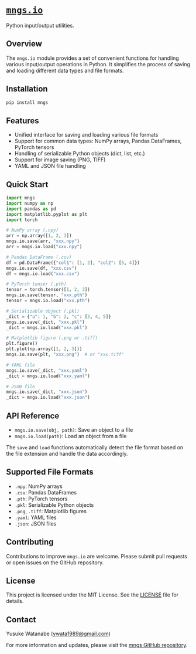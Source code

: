 # [`mngs.io`](https://github.com/ywatanabe1989/mngs/tree/main/src/mngs/io/)
Python input/output utilities.

## Overview
The `mngs.io` module provides a set of convenient functions for handling various input/output operations in Python. It simplifies the process of saving and loading different data types and file formats.

## Installation
```bash
pip install mngs
```

## Features
- Unified interface for saving and loading various file formats
- Support for common data types: NumPy arrays, Pandas DataFrames, PyTorch tensors
- Handling of serializable Python objects (dict, list, etc.)
- Support for image saving (PNG, TIFF)
- YAML and JSON file handling

## Quick Start
```python
import mngs
import numpy as np
import pandas as pd
import matplotlib.pyplot as plt
import torch

# NumPy array (.npy)
arr = np.array([1, 2, 3])
mngs.io.save(arr, "xxx.npy")
arr = mngs.io.load("xxx.npy")

# Pandas DataFrame (.csv)
df = pd.DataFrame({"col1": [1, 2], "col2": [3, 4]})
mngs.io.save(df, "xxx.csv")
df = mngs.io.load("xxx.csv")

# PyTorch tensor (.pth)
tensor = torch.tensor([1, 2, 3])
mngs.io.save(tensor, "xxx.pth")
tensor = mngs.io.load("xxx.pth")

# Serializable object (.pkl)
_dict = {"a": 1, "b": 2, "c": [3, 4, 5]}
mngs.io.save(_dict, "xxx.pkl")
_dict = mngs.io.load("xxx.pkl")

# Matplotlib figure (.png or .tiff)
plt.figure()
plt.plot(np.array([1, 2, 3]))
mngs.io.save(plt, "xxx.png")  # or "xxx.tiff"

# YAML file
mngs.io.save(_dict, "xxx.yaml")
_dict = mngs.io.load("xxx.yaml")

# JSON file
mngs.io.save(_dict, "xxx.json")
_dict = mngs.io.load("xxx.json")
```

## API Reference
- `mngs.io.save(obj, path)`: Save an object to a file
- `mngs.io.load(path)`: Load an object from a file

The `save` and `load` functions automatically detect the file format based on the file extension and handle the data accordingly.

## Supported File Formats
- `.npy`: NumPy arrays
- `.csv`: Pandas DataFrames
- `.pth`: PyTorch tensors
- `.pkl`: Serializable Python objects
- `.png`, `.tiff`: Matplotlib figures
- `.yaml`: YAML files
- `.json`: JSON files

## Contributing
Contributions to improve `mngs.io` are welcome. Please submit pull requests or open issues on the GitHub repository.

## License
This project is licensed under the MIT License. See the [LICENSE](LICENSE) file for details.

## Contact
Yusuke Watanabe (ywata1989@gmail.com)

For more information and updates, please visit the [mngs GitHub repository](https://github.com/ywatanabe1989/mngs).
